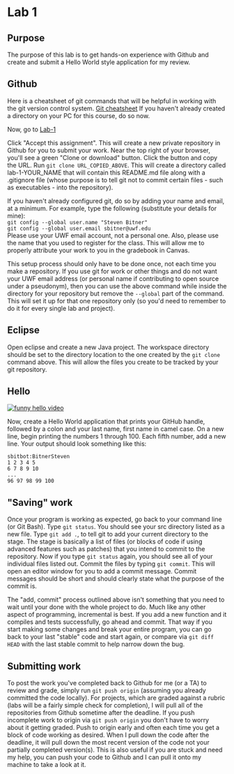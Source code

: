 # Lab 1

## Purpose
The purpose of this lab is to get hands-on experience with Github and create and submit a Hello World style application for my review.

## Github
Here is a cheatsheet of git commands that will be helpful in working with the git version control system. [Git cheatsheet](https://education.github.com/git-cheat-sheet-education.pdf)
If you haven't already created a directory on your PC for this course, do so now.

Now, go to [Lab-1]()

Click "Accept this assignment". This will create a new private repository in Github for you to submit your work.
Near the top right of your browser, you'll see a green "Clone or download" button.
Click the button and copy the URL.
Run `git clone URL_COPIED_ABOVE`.
This will create a directory called lab-1-YOUR_NAME that will contain this README.md file along with a .gitignore file (whose purpose is to tell git not to commit certain files - such as executables - into the repository).

If you haven't already configured git, do so by adding your name and email, at a minimum.
For example, type the following (substitute your details for mine):\
`git config --global user.name "Steven Bitner"`\
`git config --global user.email sbitner@uwf.edu`\
Please use your UWF email account, not a personal one.
Also, please use the name that you used to register for the class.
This will allow me to properly attribute your work to you in the gradebook in Canvas.

This setup process should only have to be done once, not each time you make a repository.
If you use git for work or other things and do not want your UWF email address (or personal name if contributing to open source under a pseudonym), then you can use the above command while inside the directory for your repository but remove the `--global` part of the command. This will set it up for that one repository only (so you'd need to remember to do it for every single lab and project).

## Eclipse
Open eclipse and create a new Java project.
The workspace directory should be set to the directory location to the one created by the `git clone` command above.
This will allow the files you create to be tracked by your git repository.


## Hello
[![funny hello video](https://img.youtube.com/vi/PUjvaMWKeBI/0.jpg)](https://www.youtube.com/watch?v=PUjvaMWKeBI)

Now, create a Hello World application that prints your GitHub handle, followed by a colon and your last name, first name in camel case.
On a new line, begin printing the numbers 1 through 100.
Each fifth number, add a new line.
Your output should look something like this:

```
sbitbot:BitnerSteven
1 2 3 4 5
6 7 8 9 10
...
96 97 98 99 100
```


## "Saving" work
Once your program is working as expected, go back to your command line (or Git Bash).
Type `git status`. You should see your src directory listed as a new file.
Type `git add .`, to tell git to add your current directory to the stage.
The stage is basically a list of files (or blocks of code if using advanced features such as patches) that you intend to commit to the repository.
Now if you type `git status` again, you should see all of your individual files listed out.
Commit the files by typing `git commit`. This will open an editor window for you to add a commit message.
Commit messages should be short and should clearly state what the purpose of the commit is.

The "add, commit" process outlined above isn't something that you need to wait until your done with the whole project to do.
Much like any other aspect of programming, incremental is best.
If you add a new function and it compiles and tests successfully, go ahead and commit.
That way if you start making some changes and break your entire program, you can go back to your last "stable" code and start again, or compare via `git diff HEAD` with the last stable commit to help narrow down the bug.

## Submitting work
To post the work you've completed back to Github for me (or a TA) to review and grade, simply run `git push origin` (assuming you already committed the code locally).
For projects, which are graded against a rubric (labs will be a fairly simple check for completion), I will pull all of the repositories from Github sometime after the deadline.
If you push incomplete work to origin via `git push origin` you don't have to worry about it getting graded.
Push to origin early and often each time you get a block of code working as desired.
When I pull down the code after the deadline, it will pull down the most recent version of the code not your partially completed version(s).
This is also useful if you are stuck and need my help, you can push your code to Github and I can pull it onto my machine to take a look at it.